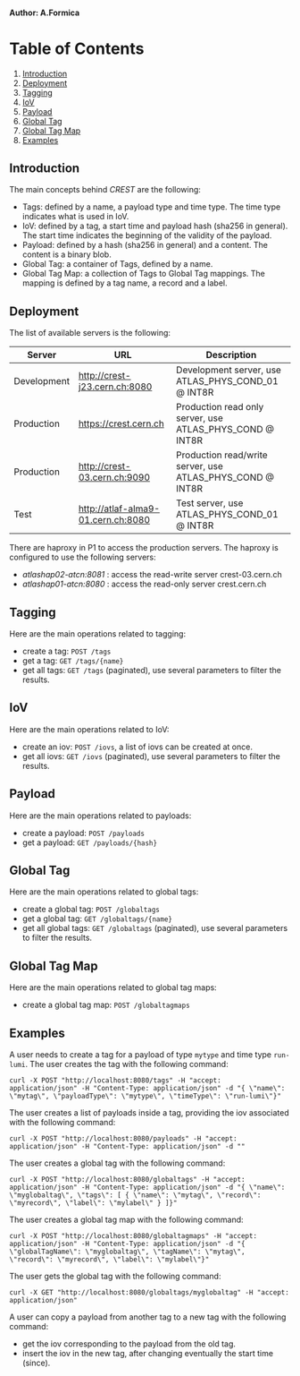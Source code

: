 #### Author: A.Formica
# Table of Contents
1. [Introduction](#introduction)
2. [Deployment](#deployment)
2. [Tagging](#tagging)
3. [IoV](#iov)
4. [Payload](#payload)
5. [Global Tag](#global-tag)
6. [Global Tag Map](#global-tag-map)
7. [Examples](#examples)

## Introduction
The main concepts behind *CREST* are the following:
- Tags: defined by a name, a payload type and time type. The time type indicates what is used in IoV. 
- IoV: defined by a tag, a start time and payload hash (sha256 in general). The start time indicates the beginning of the validity of the payload. 
- Payload: defined by a hash (sha256 in general) and a content. The content is a binary blob. 
- Global Tag: a container of Tags, defined by a name. 
- Global Tag Map: a collection of Tags to Global Tag mappings. The mapping is defined by a tag name, a record and a label.

## Deployment
The list of available servers is the following:

| Server | URL                      | Description                                  |
| ------ |--------------------------|----------------------------------------------|
| Development | http://crest-j23.cern.ch:8080 | Development server, use ATLAS_PHYS_COND_01 @ INT8R |
| Production  | https://crest.cern.ch    | Production read only server, use ATLAS_PHYS_COND @ INT8R |
| Production  | http://crest-03.cern.ch:9090 | Production read/write server, use ATLAS_PHYS_COND @ INT8R |
| Test        | http://atlaf-alma9-01.cern.ch:8080     | Test server, use ATLAS_PHYS_COND_01 @ INT8R  |

There are haproxy in P1 to access the production servers. The haproxy is configured to use the following servers:
- _atlashap02-atcn:8081_ : access the read-write server crest-03.cern.ch
- _atlashap01-atcn:8080_ : access the read-only server crest.cern.ch

## Tagging
Here are the main operations related to tagging:

 * create a tag: `POST /tags`
 * get a tag: `GET /tags/{name}`
 * get all tags: `GET /tags` (paginated), use several parameters to filter the results.

## IoV
Here are the main operations related to IoV:

 * create an iov: `POST /iovs`, a list of iovs can be created at once.
 * get all iovs: `GET /iovs` (paginated), use several parameters to filter the results.

## Payload
Here are the main operations related to payloads:

 * create a payload: `POST /payloads`
 * get a payload: `GET /payloads/{hash}`

## Global Tag
Here are the main operations related to global tags:

 * create a global tag: `POST /globaltags`
 * get a global tag: `GET /globaltags/{name}`
 * get all global tags: `GET /globaltags` (paginated), use several parameters to filter the results.

## Global Tag Map
Here are the main operations related to global tag maps:

 * create a global tag map: `POST /globaltagmaps`

## Examples
A user needs to create a tag for a payload of type `mytype` and time type `run-lumi`. 
The user creates the tag with the following command:
```
curl -X POST "http://localhost:8080/tags" -H "accept: application/json" -H "Content-Type: application/json" -d "{ \"name\": \"mytag\", \"payloadType\": \"mytype\", \"timeType\": \"run-lumi\"}"
```
The user creates a list of payloads inside a tag, providing the iov associated with the following command:
```
curl -X POST "http://localhost:8080/payloads" -H "accept: application/json" -H "Content-Type: application/json" -d ""
```
The user creates a global tag with the following command:
```
curl -X POST "http://localhost:8080/globaltags" -H "accept: application/json" -H "Content-Type: application/json" -d "{ \"name\": \"myglobaltag\", \"tags\": [ { \"name\": \"mytag\", \"record\": \"myrecord\", \"label\": \"mylabel\" } ]}"
```
The user creates a global tag map with the following command:
```
curl -X POST "http://localhost:8080/globaltagmaps" -H "accept: application/json" -H "Content-Type: application/json" -d "{ \"globalTagName\": \"myglobaltag\", \"tagName\": \"mytag\", \"record\": \"myrecord\", \"label\": \"mylabel\"}"
```
The user gets the global tag with the following command:
```
curl -X GET "http://localhost:8080/globaltags/myglobaltag" -H "accept: application/json"
```
A user can copy a payload from another tag to a new tag with the following command:
- get the iov corresponding to the payload from the old tag. 
- insert the iov in the new tag, after changing eventually the start time (since).
